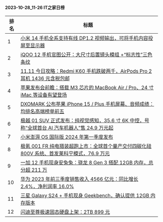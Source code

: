#### 2023-10-28_11-26  IT之家日榜

| 排名 | 标题|
| --- | ---|
| 1 | [小米 14 手机全系支持有线 DP1.2 视频输出，可将手机内容投屏至显示器](https://www.ithome.com/0/728/160.htm) |
| 2 | [iQOO 12 手机官图公开：大尺寸后置镜头模组 +“标志性”三色条纹](https://www.ithome.com/0/728/103.htm) |
| 3 | [11.11 今日攻略：Redmi K60 手机跌破两千，AirPods Pro 2 耳机 1436 元含税包邮](https://www.ithome.com/0/728/166.htm) |
| 4 | [苹果发布会前瞻：搭载 M3 芯片的 MacBook Air / Pro、24 寸 iMac 等设备有望登场](https://www.ithome.com/0/728/188.htm) |
| 5 | [DXOMARK 公布苹果 iPhone 15 / Plus 手机屏幕、音频成绩：均排名高端榜单前五](https://www.ithome.com/0/728/019.htm) |
| 6 | [极越 01 SUV 正式发布：纯视觉感知，35.6 寸 6K 中控，号称“全球首台 AI 汽车机器人”售 24.9 万元起](https://www.ithome.com/0/728/165.htm) |
| 7 | [小米澎湃 OS 国际版 2024 年第一季度发布](https://www.ithome.com/0/728/124.htm) |
| 8 | [极氪 001 FR 纯电猎装超跑上市：全球首个量产交付四碳化硅 800V 系统、首发莱科宁模式，76.9 万元](https://www.ithome.com/0/728/163.htm) |
| 9 | [一加 12 手机现身安兔兔：骁龙 8 Gen 3 搭配 12GB 内存，总分超 211 万](https://www.ithome.com/0/728/068.htm) |
| 10 | [华为 2023 年前三季度销售收入 4566 亿元：同比增长 2.4%，净利润率 16.0%](https://www.ithome.com/0/728/096.htm) |
| 11 | [三星 Galaxy S24 + 手机现身 Geekbench，确认提供 12GB 内存版本](https://www.ithome.com/0/728/084.htm) |
| 12 | [闪迪至尊极速固态硬盘上架：2TB 899 元](https://www.ithome.com/0/728/187.htm) |
